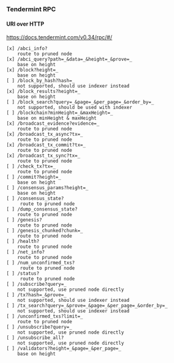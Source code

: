 ### Tendermint RPC

#### URI over HTTP

https://docs.tendermint.com/v0.34/rpc/#/


    [x] /abci_info?
        route to pruned node
    [x] /abci_query?path=_&data=_&height=_&prove=_
        base on height
    [x] /block?height=_
        base on height
    [ ] /block_by_hash?hash=_
        not supported, should use indexer instead
    [x] /block_results?height=_
        base on height
    [ ] /block_search?query=_&page=_&per_page=_&order_by=_
        not supported, should be used with indexer
    [ ] /blockchain?minHeight=_&maxHeight=_
        base on minHeight & maxHeight
    [x] /broadcast_evidence?evidence=_
        route to pruned node
    [x] /broadcast_tx_async?tx=_
        route to pruned node
    [x] /broadcast_tx_commit?tx=_
        route to pruned node
    [x] /broadcast_tx_sync?tx=_
        route to pruned node
    [ ] /check_tx?tx=_
        route to pruned node
    [ ] /commit?height=_
        base on height
    [ ] /consensus_params?height=_
        base on height
    [ ] /consensus_state?
         route to pruned node
    [ ] /dump_consensus_state?
        route to pruned node
    [ ] /genesis?
        route to pruned node
    [ ] /genesis_chunked?chunk=_
        route to pruned node
    [ ] /health?
        route to pruned node
    [ ] /net_info?
        route to pruned node
    [ ] /num_unconfirmed_txs?
         route to pruned node
    [ ] /status?
         route to pruned node
    [ ] /subscribe?query=_
        not supported, use pruned node directly
    [ ] /tx?hash=_&prove=_
        not supported, should use indexer instead
    [ ] /tx_search?query=_&prove=_&page=_&per_page=_&order_by=_
        not supported, should use indexer instead
    [ ] /unconfirmed_txs?limit=_
        route to pruned node
    [ ] /unsubscribe?query=_
        not supported, use pruned node directly
    [ ] /unsubscribe_all?
        not supported, use pruned node directly
    [ ] /validators?height=_&page=_&per_page=_
        base on height


